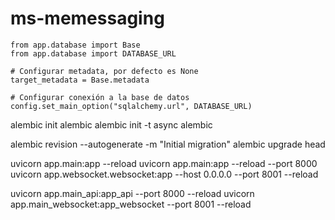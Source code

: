 # ms-memessaging

```
from app.database import Base
from app.database import DATABASE_URL

# Configurar metadata, por defecto es None
target_metadata = Base.metadata

# Configurar conexión a la base de datos
config.set_main_option("sqlalchemy.url", DATABASE_URL)
```

alembic init alembic
alembic init -t async alembic

alembic revision --autogenerate -m "Initial migration"
alembic upgrade head

uvicorn app.main:app --reload
uvicorn app.main:app --reload --port 8000
uvicorn app.websocket.websocket:app --host 0.0.0.0 --port 8001 --reload

uvicorn app.main_api:app_api --port 8000 --reload
uvicorn app.main_websocket:app_websocket --port 8001 --reload
